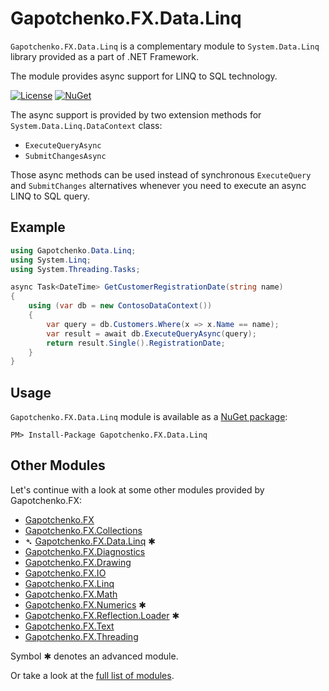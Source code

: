 ﻿# Gapotchenko.FX.Data.Linq

<!--
<docmeta>
	<complexity>advanced</complexity>
</docmeta>
-->

`Gapotchenko.FX.Data.Linq` is a complementary module to `System.Data.Linq` library provided as a part of .NET Framework.

The module provides async support for LINQ to SQL technology.


[![License](https://img.shields.io/badge/license-MIT-green.svg)](../../LICENSE)
[![NuGet](https://img.shields.io/nuget/v/Gapotchenko.FX.Data.Linq.svg)](https://www.nuget.org/packages/Gapotchenko.FX.Data.Linq)

The async support is provided by two extension methods for `System.Data.Linq.DataContext` class:

- `ExecuteQueryAsync`
- `SubmitChangesAsync`

Those async methods can be used instead of synchronous `ExecuteQuery` and `SubmitChanges` alternatives whenever you need to execute an async LINQ to SQL query.

## Example

``` csharp
using Gapotchenko.Data.Linq;
using System.Linq;
using System.Threading.Tasks;

async Task<DateTime> GetCustomerRegistrationDate(string name)
{
    using (var db = new ContosoDataContext())
    {
        var query = db.Customers.Where(x => x.Name == name);
        var result = await db.ExecuteQueryAsync(query);
        return result.Single().RegistrationDate;
    }
}
```

## Usage

`Gapotchenko.FX.Data.Linq` module is available as a [NuGet package](https://nuget.org/packages/Gapotchenko.FX.Data.Linq):

```
PM> Install-Package Gapotchenko.FX.Data.Linq
```

## Other Modules

Let's continue with a look at some other modules provided by Gapotchenko.FX:

- [Gapotchenko.FX](../Gapotchenko.FX)
- [Gapotchenko.FX.Collections](../Gapotchenko.FX.Collections)
- &#x27B4; [Gapotchenko.FX.Data.Linq](../Gapotchenko.FX.Data.Linq) ✱
- [Gapotchenko.FX.Diagnostics](../Gapotchenko.FX.Diagnostics.CommandLine)
- [Gapotchenko.FX.Drawing](../Gapotchenko.FX.Drawing)
- [Gapotchenko.FX.IO](../Gapotchenko.FX.IO)
- [Gapotchenko.FX.Linq](../Gapotchenko.FX.Linq)
- [Gapotchenko.FX.Math](../Gapotchenko.FX.Math)
- [Gapotchenko.FX.Numerics](../Gapotchenko.FX.Numerics) ✱
- [Gapotchenko.FX.Reflection.Loader](../Gapotchenko.FX.Reflection.Loader) ✱
- [Gapotchenko.FX.Text](../Gapotchenko.FX.Text)
- [Gapotchenko.FX.Threading](../Gapotchenko.FX.Threading)

Symbol ✱ denotes an advanced module.

Or take a look at the [full list of modules](..#available-modules).
